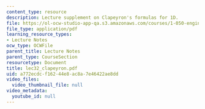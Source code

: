 ```yaml
---
content_type: resource
description: Lecture supplement on Clapeyron's formulas for 1D.
file: https://ol-ocw-studio-app-qa.s3.amazonaws.com/courses/1-050-engineering-mechanics-i-fall-2007/a772ecdcf16244e8ac8a7e46422ae8dd_lec32_clapeyron.pdf
file_type: application/pdf
learning_resource_types:
- Lecture Notes
ocw_type: OCWFile
parent_title: Lecture Notes
parent_type: CourseSection
resourcetype: Document
title: lec32_clapeyron.pdf
uid: a772ecdc-f162-44e8-ac8a-7e46422ae8dd
video_files:
  video_thumbnail_file: null
video_metadata:
  youtube_id: null
---
```

